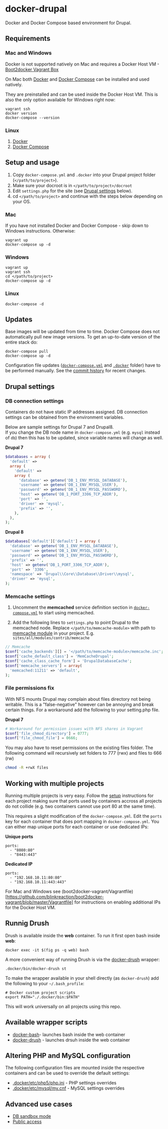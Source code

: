# docker-drupal
Docker and Docker Compose based environment for Drupal.

<a name="requirements"></a>
## Requirements

### Mac and Windows
Docker is not supported natively on Mac and requires a Docker Host VM - [Boot2docker Vagrant Box](https://github.com/blinkreaction/boot2docker-vagrant)

On Mac both [Docker](https://docs.docker.com/compose/install/#install-docker) and [Docker Compose](https://docs.docker.com/compose/install/#install-compose) can be installed and used natively.

They are preinstalled and can be used inside the Docker Host VM.  This is also the only option available for Windows right now:

    vagrant ssh
    docker version
    docker-compose --version

### Linux
1. [Docker](https://docs.docker.com/compose/install/#install-docker)
2. [Docker Compose](https://docs.docker.com/compose/install/#install-compose)

<a name="setup"></a>
## Setup and usage
 1. Copy `docker-compose.yml` and `.docker` into your Drupal project folder (`</path/to/project>`).
 2. Make sure your docroot is in `</path/to/project>/docroot`
 3. Edit `settings.php` for the site (see [Drupal settings](#drupal-settings) below).
 4. cd `</path/to/project>` and continue with the steps below depending on your OS.

### Mac
If you have not installed Docker and Docker Compose - skip down to Windows instructions. Otherwise:

    vagrant up
    docker-compose up -d

### Windows

    vagrant up
    vagrant ssh
    cd </path/to/project>
    docker-compose up -d

### Linux

    docker-compose -d

<a name="updates"></a>
## Updates
Base images will be updated from time to time. Docker Compose does not automatically pull new image versions.
To get an up-to-date version of the entire stack do:

    docker-compose pull
    docker-compose up -d

Configuration file updates ([`docker-compose.yml`](docker-compose.yml) and [`.docker`](.docker) folder) have to be performed manually.
See the [commit history](https://github.com/blinkreaction/docker-fig-drupal/commits/master) for recent changes.

## <a name="drupal-settings"></a> Drupal settings

<a name="db-settings"></a>
### DB connection settings

Containers do not have static IP addresses assigned.  DB connection settings can be obtained from the environment variables.

Below are sample settings for Drupal 7 and Drupal8.  
If you change the DB node name in `docker-compose.yml` (e.g. `mysql` instead of `db`) then this has to be updated, since variable names will change as well.

**Drupal 7**

```php
$databases = array (
  'default' => 
  array (
    'default' => 
    array (
      'database' => getenv('DB_1_ENV_MYSQL_DATABASE'),
      'username' => getenv('DB_1_ENV_MYSQL_USER'),
      'password' => getenv('DB_1_ENV_MYSQL_PASSWORD'),
      'host' => getenv('DB_1_PORT_3306_TCP_ADDR'),
      'port' => '',
      'driver' => 'mysql',
      'prefix' => '',
    ),
  ),
);

```

**Drupal 8**

```php
$databases['default']['default'] = array (
  'database' => getenv('DB_1_ENV_MYSQL_DATABASE'),
  'username' => getenv('DB_1_ENV_MYSQL_USER'),
  'password' => getenv('DB_1_ENV_MYSQL_PASSWORD'),
  'prefix' => '',
  'host' => getenv('DB_1_PORT_3306_TCP_ADDR'),
  'port' => '3306',
  'namespace' => 'Drupal\\Core\\Database\\Driver\\mysql',
  'driver' => 'mysql',
);
```

<a name="memcache"></a>
### Memcache settings

1. Uncomment the **memcached** service definition section in [`docker-compose.yml`](docker-compose.yml) to start using memcached.

2. Add the following lines to `settings.php` to point Drupal to the memcached node. Replace `</path/to/memcache-module>` with path to [memcache module](https://www.drupal.org/project/memcache) in your project. E.g. `sites/all/modules/contrib/memcache`

```php
// Memcache
$conf['cache_backends'][] = '</path/to/memcache-module>/memcache.inc';
$conf['cache_default_class'] = 'MemCacheDrupal';
$conf['cache_class_cache_form'] = 'DrupalDatabaseCache';
$conf['memcache_servers'] = array(
  'memcached:11211' => 'default',
);
```

<a name="file-permissions"></a>
### File permissions fix

With NFS mounts Drupal may complain about files directory not being writable. This is a "false-negative" however can be annoying and break certain things. For a workaround add the following to your setting.php file. 

**Drupal 7**

```php
# Workaround for permission issues with NFS shares in Vagrant
$conf['file_chmod_directory'] = 0777;
$conf['file_chmod_file'] = 0666;
```

You may also have to reset permissions on the existing files folder. The following command will recursively set folders to 777 (rwx) and files to 666 (rw)

```bash
chmod -R +rwX files
```

<a name="multiple-projects"></a>
## Working with multiple projects

Running multiple projects is very easy. 
Follow the [setup](#setup) instructions for each project making sure that ports used by containers accross all projects do not collide (e.g. two containers cannot use port 80 at the same time).

This requires a slight modification of the `docker-compose.yml`.
Edit the `ports` key for each container that does port mapping in `docker-compose.yml`.
You can either map unique ports for each container or use dedicated IPs:

**Unique ports**

```
ports:
  - "8080:80"
  - "8443:443"
```

**Dedicated IP**

```
ports:
  - "192.168.10.11:80:80"
  - "192.168.10.11:443:443"
```

For Mac and Windows see (boot2docker-vagrant/Vagrantfile)[https://github.com/blinkreaction/boot2docker-vagrant/blob/master/Vagrantfile] for instructions on enabling additional IPs for the Docker Host VM.

<a name="drush"></a>
## Runnig Drush

Drush is available inside the **web** container. To run it first open bash inside **web**:

    docker exec -it $(fig ps -q web) bash

A more convenient way of running Drush is via the [docker-drush](.docker/bin/docker-drush) wrapper:

    .docker/bin/docker-drush st

To make the wrapper available in your shell directly (as `docker-drush`) add the following to your `~/.bash_profile`:

    # Docker custom project scripts
    export PATH="./.docker/bin:$PATH"

This will work universally on all projects using this repo.

<a name="wrapper-scripts"></a>
## Available wrapper scripts

 - [docker-bash](.docker/bin/docker-bash)- launches bash inside the web container
 - [docker-drush](.docker/bin/docker-drush) - launches drsuh inside the web container

<a name="php-mysql-conf"></a>
## Altering PHP and MySQL configuration

The following configuration files are mounted inside the respective containers and can be used to override the default settings:

- [.docker/etc/php5/php.ini](.docker/etc/php5/php.ini) - PHP settings overrides
- [.docker/etc/mysql/my.cnf](.docker/etc/mysql/my.cnf) - MySQL settings overrides

<a name="advanced"></a>
## Advanced use cases

- [DB sandbox mode](.docker/docs/db-sandbox.md)
- [Public access](.docker/docs/public-access.md)

